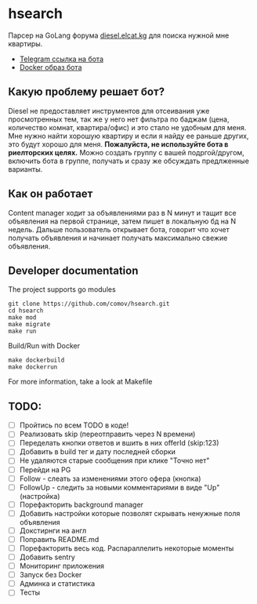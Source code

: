 # hsearch
Парсер на GoLang форума [diesel.elcat.kg](http://diesel.elcat.kg/) для поиска нужной мне квартиры.

- [Telegram ссылка на бота](https://t.me/house_search_assistant_bot)
- [Docker образ бота](https://hub.docker.com/r/comov/hsearch)

## Какую проблему решает бот?
Diesel не предоставляет инструментов для отсеивания уже просмотренных тем, так
 же у него нет фильтра по баджам (цена, количество комнат, квартира/офис) и
 это стало не удобным для меня. Мне нужно найти хорошую квартиру и если я найду
 ее раньше других, это будут хорошо для меня. **Пожалуйста, не используйте бота
 в риелторских целях.** Можно создать группу с вашей подргой/другом, включить
 бота в группе, получать и сразу же обсуждать предлженные варианты.

## Как он работает
Content manager ходит за объявлениями раз в N минут и тащит все объявления на
 первой странице, затем пишет в локальную бд на N недель. Дальше пользователь
 открывает бота, говорит что хочет получать объявления и начинает получать
 максимально свежие объявления.

## Developer documentation
The project supports go modules
```shell script
git clone https://github.com/comov/hsearch.git
cd hsearch
make mod
make migrate
make run
```

Build/Run with Docker 
```shell script
make dockerbuild
make dockerrun
```

For more information, take a look at Makefile

## TODO:
 - [ ] Пройтись по всем TODO в коде!
 - [ ] Реализовать skip (переотправить через N времени)
 - [ ] Переделать кнопки ответов и вшить в них offerId (skip:123)
 - [ ] Добавить в build тег и дату последней сборки
 - [ ] Не удаляются старые сообщения при клике "Точно нет"
 - [ ] Перейди на PG
 - [ ] Follow - слеать за изменениями этого офера (кнопка)
 - [ ] FollowUp - следить за новыми комментариями в виде "Up" (настройка)
 - [ ] Порефакторить background manager
 - [ ] Добавить настройки которые позволят скрывать ненужные поля объявления
 - [ ] Докстирнги на англ
 - [ ] Поправить README.md
 - [ ] Порефакторить весь код. Распараллелить некоторые моменты
 - [ ] Добавить sentry
 - [ ] Мониторинг приложения
 - [ ] Запуск без Docker
 - [ ] Админка и статистика
 - [ ] Тесты
